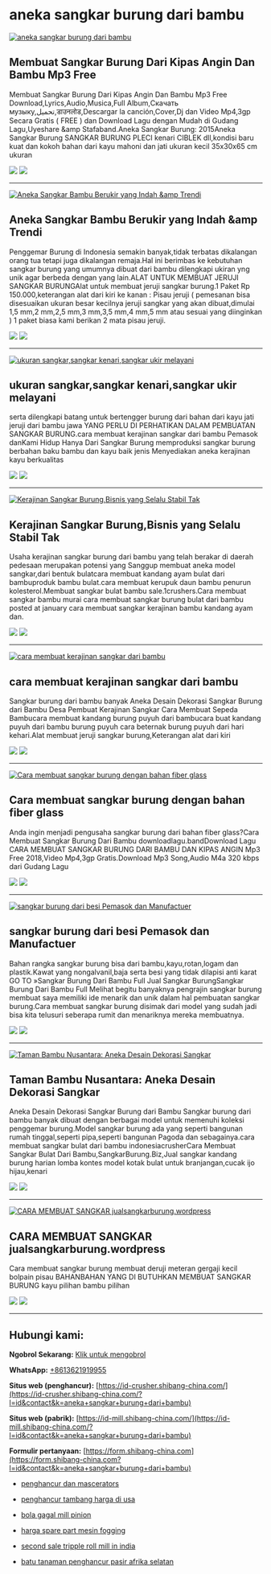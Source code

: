 # aneka sangkar burung dari bambu

<a href="https://swt.shibang-china.com/?l=id&img&k=aneka+sangkar+burung+dari+bambu" target="_blank">![aneka sangkar burung dari bambu](http://static.shibang-china.com/all-800x300/1130.jpg)</a>

## Membuat Sangkar Burung Dari Kipas Angin Dan Bambu Mp3 Free
Membuat Sangkar Burung Dari Kipas Angin Dan Bambu Mp3 Free Download,Lyrics,Audio,Musica,Full Album,Скачать музыку,تحميل,डाउनलोड,Descargar la canción,Cover,Dj dan Video Mp4,3gp Secara Gratis ( FREE ) dan Download Lagu dengan Mudah di Gudang Lagu,Uyeshare &amp Stafaband.Aneka Sangkar Burung: 2015Aneka Sangkar Burung SANGKAR BURUNG PLECI kenari CIBLEK dll,kondisi baru kuat dan kokoh bahan dari kayu mahoni dan jati ukuran kecil 35x30x65 cm ukuran


<a href="https://whatsapp.shibangsoft.com/WhatsApp.php" target="_blank" title="WhatsApp">![](http://static.shibang-china.com/icon/whatsapp.png)</a> <a href="https://swt.shibang-china.com/?l=id&icon&k=aneka+sangkar+burung+dari+bambu" target="_blank">![](http://static.shibang-china.com/icon/chat-id.png)</a>

---

<a href="https://swt.shibang-china.com/?l=id&img&k=aneka+sangkar+burung+dari+bambu" target="_blank">![Aneka Sangkar Bambu Berukir yang Indah &amp Trendi](http://static.shibang-china.com/all-800x300/74.jpg)</a>

## Aneka Sangkar Bambu Berukir yang Indah &amp Trendi
Penggemar Burung di Indonesia semakin banyak,tidak terbatas dikalangan orang tua tetapi juga dikalangan remaja.Hal ini berimbas ke kebutuhan sangkar burung yang umumnya dibuat dari bambu dilengkapi ukiran yng unik agar berbeda dengan yang lain.ALAT UNTUK MEMBUAT JERUJI SANGKAR BURUNGAlat untuk membuat jeruji sangkar burung.1 Paket Rp 150.000,keterangan alat dari kiri ke kanan : Pisau jeruji ( pemesanan bisa disesuaikan ukuran besar kecilnya jeruji sangkar yang akan dibuat,dimulai 1,5 mm,2 mm,2,5 mm,3 mm,3,5 mm,4 mm,5 mm atau sesuai yang diinginkan ) 1 paket biasa kami berikan 2 mata pisau jeruji.


<a href="https://whatsapp.shibangsoft.com/WhatsApp.php" target="_blank" title="WhatsApp">![](http://static.shibang-china.com/icon/whatsapp.png)</a> <a href="https://swt.shibang-china.com/?l=id&icon&k=aneka+sangkar+burung+dari+bambu" target="_blank">![](http://static.shibang-china.com/icon/chat-id.png)</a>

---

<a href="https://swt.shibang-china.com/?l=id&img&k=aneka+sangkar+burung+dari+bambu" target="_blank">![ukuran sangkar,sangkar kenari,sangkar ukir melayani](http://static.shibang-china.com/all-800x300/293.jpg)</a>

## ukuran sangkar,sangkar kenari,sangkar ukir melayani
serta dilengkapi batang untuk bertengger burung dari bahan dari kayu jati jeruji dari bambu jawa YANG PERLU DI PERHATIKAN DALAM PEMBUATAN SANGKAR BURUNG.cara membuat kerajinan sangkar dari bambu Pemasok danKami Hidup Hanya Dari Sangkar Burung memproduksi sangkar burung berbahan baku bambu dan kayu baik jenis Menyediakan aneka kerajinan kayu berkualitas


<a href="https://whatsapp.shibangsoft.com/WhatsApp.php" target="_blank" title="WhatsApp">![](http://static.shibang-china.com/icon/whatsapp.png)</a> <a href="https://swt.shibang-china.com/?l=id&icon&k=aneka+sangkar+burung+dari+bambu" target="_blank">![](http://static.shibang-china.com/icon/chat-id.png)</a>

---

<a href="https://swt.shibang-china.com/?l=id&img&k=aneka+sangkar+burung+dari+bambu" target="_blank">![Kerajinan Sangkar Burung,Bisnis yang Selalu Stabil Tak](http://static.shibang-china.com/all-800x300/1270.jpg)</a>

## Kerajinan Sangkar Burung,Bisnis yang Selalu Stabil Tak
Usaha kerajinan sangkar burung dari bambu yang telah berakar di daerah pedesaan merupakan potensi yang Sanggup membuat aneka model sangkar,dari bentuk bulatcara membuat kandang ayam bulat dari bambuproduk bambu bulat.cara membuat kerupuk daun bambu penurun kolesterol.Membuat sangkar bulat bambu sale.1crushers.Cara membuat sangkar bambu murai cara membuat sangkar burung bulat dari bambu posted at january cara membuat sangkar kerajinan bambu kandang ayam dan.


<a href="https://whatsapp.shibangsoft.com/WhatsApp.php" target="_blank" title="WhatsApp">![](http://static.shibang-china.com/icon/whatsapp.png)</a> <a href="https://swt.shibang-china.com/?l=id&icon&k=aneka+sangkar+burung+dari+bambu" target="_blank">![](http://static.shibang-china.com/icon/chat-id.png)</a>

---

<a href="https://swt.shibang-china.com/?l=id&img&k=aneka+sangkar+burung+dari+bambu" target="_blank">![cara membuat kerajinan sangkar dari bambu](http://static.shibang-china.com/all-800x300/1120.jpg)</a>

## cara membuat kerajinan sangkar dari bambu
Sangkar burung dari bambu banyak Aneka Desain Dekorasi Sangkar Burung dari Bambu Desa Pembuat Kerajinan Sangkar Cara Membuat Sepeda Bambucara membuat kandang burung puyuh dari bambucara buat kandang puyuh dari bambu burung puyuh cara beternak burung puyuh dari hari kehari.Alat membuat jeruji sangkar burung,Keterangan alat dari kiri


<a href="https://whatsapp.shibangsoft.com/WhatsApp.php" target="_blank" title="WhatsApp">![](http://static.shibang-china.com/icon/whatsapp.png)</a> <a href="https://swt.shibang-china.com/?l=id&icon&k=aneka+sangkar+burung+dari+bambu" target="_blank">![](http://static.shibang-china.com/icon/chat-id.png)</a>

---

<a href="https://swt.shibang-china.com/?l=id&img&k=aneka+sangkar+burung+dari+bambu" target="_blank">![Cara membuat sangkar burung dengan bahan fiber glass](http://static.shibang-china.com/all-800x300/800.jpg)</a>

## Cara membuat sangkar burung dengan bahan fiber glass
Anda ingin menjadi pengusaha sangkar burung dari bahan fiber glass?Cara Membuat Sangkar Burung Dari Bambu downloadlagu.bandDownload Lagu CARA MEMBUAT SANGKAR BURUNG DARI BAMBU DAN KIPAS ANGIN Mp3 Free 2018,Video Mp4,3gp Gratis.Download Mp3 Song,Audio M4a 320 kbps dari Gudang Lagu


<a href="https://whatsapp.shibangsoft.com/WhatsApp.php" target="_blank" title="WhatsApp">![](http://static.shibang-china.com/icon/whatsapp.png)</a> <a href="https://swt.shibang-china.com/?l=id&icon&k=aneka+sangkar+burung+dari+bambu" target="_blank">![](http://static.shibang-china.com/icon/chat-id.png)</a>

---

<a href="https://swt.shibang-china.com/?l=id&img&k=aneka+sangkar+burung+dari+bambu" target="_blank">![sangkar burung dari besi Pemasok dan Manufactuer](http://static.shibang-china.com/all-800x300/951.jpg)</a>

## sangkar burung dari besi Pemasok dan Manufactuer
Bahan rangka sangkar burung bisa dari bambu,kayu,rotan,logam dan plastik.Kawat yang nongalvanil,baja serta besi yang tidak dilapisi anti karat GO TO »Sangkar Burung Dari Bambu Full Jual Sangkar BurungSangkar Burung Dari Bambu Full Melihat begitu banyaknya pengrajin sangkar burung membuat saya memiliki ide menarik dan unik dalam hal pembuatan sangkar burung.Cara membuat sangkar burung disimak dari model yang sudah jadi bisa kita telusuri seberapa rumit dan menariknya mereka membuatnya.


<a href="https://whatsapp.shibangsoft.com/WhatsApp.php" target="_blank" title="WhatsApp">![](http://static.shibang-china.com/icon/whatsapp.png)</a> <a href="https://swt.shibang-china.com/?l=id&icon&k=aneka+sangkar+burung+dari+bambu" target="_blank">![](http://static.shibang-china.com/icon/chat-id.png)</a>

---

<a href="https://swt.shibang-china.com/?l=id&img&k=aneka+sangkar+burung+dari+bambu" target="_blank">![Taman Bambu Nusantara: Aneka Desain Dekorasi Sangkar](http://static.shibang-china.com/all-800x300/472.jpg)</a>

## Taman Bambu Nusantara: Aneka Desain Dekorasi Sangkar
Aneka Desain Dekorasi Sangkar Burung dari Bambu Sangkar burung dari bambu banyak dibuat dengan berbagai model untuk memenuhi koleksi penggemar burung.Model sangkar burung ada yang seperti bangunan rumah tinggal,seperti pipa,seperti bangunan Pagoda dan sebagainya.cara membuat sangkar bulat dari bambu indonesiacrusherCara Membuat Sangkar Bulat Dari Bambu,SangkarBurung.Biz,Jual sangkar kandang burung harian lomba kontes model kotak bulat untuk branjangan,cucak ijo hijau,kenari


<a href="https://whatsapp.shibangsoft.com/WhatsApp.php" target="_blank" title="WhatsApp">![](http://static.shibang-china.com/icon/whatsapp.png)</a> <a href="https://swt.shibang-china.com/?l=id&icon&k=aneka+sangkar+burung+dari+bambu" target="_blank">![](http://static.shibang-china.com/icon/chat-id.png)</a>

---

<a href="https://swt.shibang-china.com/?l=id&img&k=aneka+sangkar+burung+dari+bambu" target="_blank">![CARA MEMBUAT SANGKAR jualsangkarburung.wordpress](http://static.shibang-china.com/all-800x300/336.jpg)</a>

## CARA MEMBUAT SANGKAR jualsangkarburung.wordpress
Cara membuat sangkar burung membuat deruji meteran gergaji kecil bolpain pisau BAHANBAHAN YANG DI BUTUHKAN MEMBUAT SANGKAR BURUNG kayu pilihan bambu pilihan

<a href="https://whatsapp.shibangsoft.com/WhatsApp.php" target="_blank" title="WhatsApp">![](http://static.shibang-china.com/icon/whatsapp.png)</a> <a href="https://swt.shibang-china.com/?l=id&icon&k=aneka+sangkar+burung+dari+bambu" target="_blank">![](http://static.shibang-china.com/icon/chat-id.png)</a>

---
## Hubungi kami:

**Ngobrol Sekarang:** [Klik untuk mengobrol](https://swt.shibang-china.com?l=id&contact&k=aneka+sangkar+burung+dari+bambu)

**WhatsApp:**  [+8613621919955](https://whatsapp.shibangsoft.com/WhatsApp.php)

**Situs web (penghancur):** [https://id-crusher.shibang-china.com/](https://id-crusher.shibang-china.com/?l=id&contact&k=aneka+sangkar+burung+dari+bambu)

**Situs web (pabrik):** [https://id-mill.shibang-china.com/](https://id-mill.shibang-china.com/?l=id&contact&k=aneka+sangkar+burung+dari+bambu)

**Formulir pertanyaan:** [https://form.shibang-china.com](https://form.shibang-china.com?l=id&contact&k=aneka+sangkar+burung+dari+bambu)

* [penghancur dan mascerators](../32/penghancur%20dan%20mascerators.md)

* [penghancur tambang harga di usa](../33/penghancur%20tambang%20harga%20di%20usa.md)

* [bola gagal mill pinion](../36/bola%20gagal%20mill%20pinion.md)

* [harga spare part mesin fogging](../40/harga%20spare%20part%20mesin%20fogging.md)

* [second sale tripple roll mill in india](../31/second%20sale%20tripple%20roll%20mill%20in%20india.md)

* [batu tanaman penghancur pasir afrika selatan](../37/batu%20tanaman%20penghancur%20pasir%20afrika%20selatan.md)